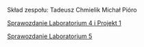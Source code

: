 Skład zespołu:
    Tadeusz Chmielik
    Michał Pióro


[Sprawozdanie Laboratorium 4 i Projekt 1](lab_4_STERO_24Z_Chmielik_Pioro.pdf)

[Sprawozdanie Laboratorium 5](lab5_STERO_24Z_Chmielik_Pioro.pdf)